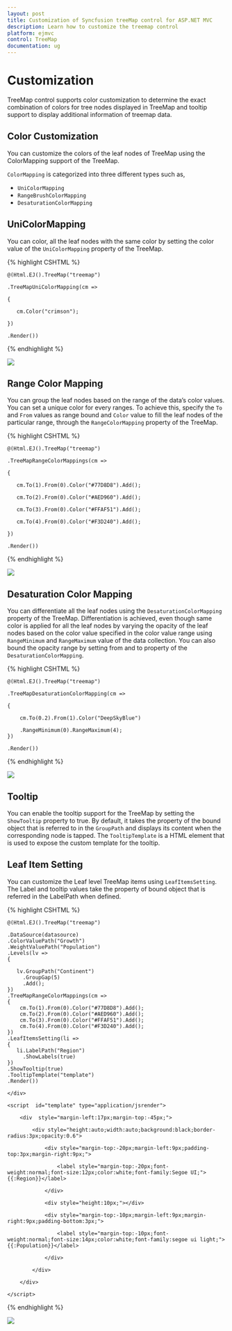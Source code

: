 ```yaml
---
layout: post
title: Customization of Syncfusion treeMap control for ASP.NET MVC
description: Learn how to customize the treemap control
platform: ejmvc
control: TreeMap
documentation: ug
---
```


# Customization

TreeMap control supports color customization to determine the exact combination of colors for tree nodes displayed in TreeMap and tooltip support to display additional information of treemap data.

## Color Customization

You can customize the colors of the leaf nodes of TreeMap using the ColorMapping support of the TreeMap. 

`ColorMapping` is categorized into three different types such as,

* `UniColorMapping`
* `RangeBrushColorMapping`
* `DesaturationColorMapping`

## UniColorMapping

You can color, all the leaf nodes with the same color by setting the color value of the `UniColorMapping` property of the TreeMap.

{% highlight CSHTML %}

    
    @(Html.EJ().TreeMap("treemap")
  
    .TreeMapUniColorMapping(cm =>

    {

       cm.Color("crimson");

    })

    .Render())

{% endhighlight %}

![](Customization_images/Customization_img1.png)



## Range Color Mapping

You can group the leaf nodes based on the range of the data’s color values. You can set a unique color for every ranges. To achieve this, specify the `To` and `From` values as range bound and `Color` value to fill the leaf nodes of the particular range, through the `RangeColorMapping` property of the TreeMap.

{% highlight CSHTML %}

    @(Html.EJ().TreeMap("treemap")

    .TreeMapRangeColorMappings(cm => 

    {

	   cm.To(1).From(0).Color("#77D8D8").Add();

	   cm.To(2).From(0).Color("#AED960").Add();

	   cm.To(3).From(0).Color("#FFAF51").Add();

	   cm.To(4).From(0).Color("#F3D240").Add();

    })

    .Render())

{% endhighlight %}

![](Customization_images/Customization_img2.png)


## Desaturation Color Mapping

You can differentiate all the leaf nodes using the `DesaturationColorMapping` property of the TreeMap. Differentiation is achieved, even though same color is applied for all the leaf nodes by varying the opacity of the leaf nodes based on the color value specified in the color value range using `RangeMinimum` and `RangeMaximum` value of the data collection. You can also bound the opacity range by setting from and to property of the `DesaturationColorMapping`.

{% highlight CSHTML %}

    @(Html.EJ().TreeMap("treemap")

    .TreeMapDesaturationColorMapping(cm => 

    {

        cm.To(0.2).From(1).Color("DeepSkyBlue")

        .RangeMinimum(0).RangeMaximum(4); 
    })

    .Render())


{% endhighlight %}

![](Customization_images/Customization_img3.png)

## Tooltip

You can enable the tooltip support for the TreeMap by setting the `ShowTooltip` property to true. By default, it takes the property of the bound object that is referred to in the `GroupPath` and displays its content when the corresponding node is tapped. The `TooltipTemplate` is a HTML element that is used to expose the custom template for the tooltip.

## Leaf Item Setting

You can customize the Leaf level TreeMap items using `LeafItemsSetting`. The Label and tooltip values take the property of bound object that is referred in the LabelPath when defined.

{% highlight CSHTML %}

    @(Html.EJ().TreeMap("treemap")

    .DataSource(datasource)
    .ColorValuePath("Growth")
    .WeightValuePath("Population")
    .Levels(lv =>
    {

	   lv.GroupPath("Continent")
	     .GroupGap(5)
	     .Add();                            
    })   
    .TreeMapRangeColorMappings(cm => 
    {
        cm.To(1).From(0).Color("#77D8D8").Add();
        cm.To(2).From(0).Color("#AED960").Add();
        cm.To(3).From(0).Color("#FFAF51").Add();
        cm.To(4).From(0).Color("#F3D240").Add();
    })
    .LeafItemsSetting(li =>
    {
	   li.LabelPath("Region")
	     .ShowLabels(true)
    })
    .ShowTooltip(true)
    .TooltipTemplate("template")                
    .Render())   
    
    </div>   

    <script  id="template" type="application/jsrender">

        <div  style="margin-left:17px;margin-top:-45px;">      

            <div style="height:auto;width:auto;background:black;border-radius:3px;opacity:0.6">

                <div style="margin-top:-20px;margin-left:9px;padding-top:3px;margin-right:9px;">

                    <label style="margin-top:-20px;font-weight:normal;font-size:12px;color:white;font-family:Segoe UI;">{{:Region}}</label>

                </div>

                <div style="height:10px;"></div>

                <div style="margin-top:-10px;margin-left:9px;margin-right:9px;padding-bottom:3px;">

                    <label style="margin-top:-10px;font-weight:normal;font-size:14px;color:white;font-family:segoe ui light;">{{:Population}}</label>

                </div>

            </div>

        </div>            

    </script>



{% endhighlight %}



![](Customization_images/Customization_img4.png)

